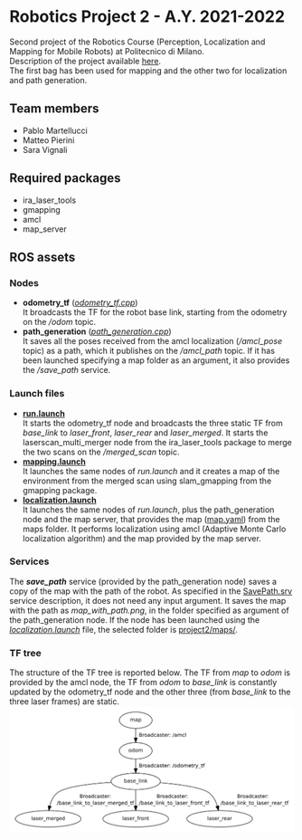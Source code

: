 # Robotics Project 2 - A.Y. 2021-2022
Second project of the Robotics Course (Perception, Localization and Mapping for Mobile Robots) at Politecnico di Milano.  
Description of the project available [here](docs/Project2.pdf).  
The first bag has been used for mapping and the other two for localization and path generation.

## Team members
- Pablo Martellucci
- Matteo Pierini
- Sara Vignali

## Required packages
- ira_laser_tools
- gmapping
- amcl
- map_server

## ROS assets
### Nodes
- **odometry_tf** ([*odometry_tf.cpp*](src/odometry_tf.cpp))  
It broadcasts the TF for the robot base link, starting from the odometry on the */odom* topic.
- **path_generation** ([*path_generation.cpp*](src/path_generation.cpp))  
It saves all the poses received from the amcl localization (*/amcl_pose* topic) as a path, which it publishes on the */amcl_path* topic. If it has been launched specifying a map folder as an argument, it also provides the */save_path* service.

### Launch files
- [**run.launch**](launch/run.launch)  
It starts the odometry_tf node and broadcasts the three static TF from *base_link* to *laser_front*, *laser_rear* and *laser_merged*. It starts the laserscan_multi_merger node from the ira_laser_tools package to merge the two scans on the */merged_scan* topic.
- [**mapping.launch**](launch/mapping.launch)  
It launches the same nodes of *run.launch* and it creates a map of the environment from the merged scan using slam_gmapping from the gmapping package.
- [**localization.launch**](launch/localization.launch)  
It launches the same nodes of *run.launch*, plus the path_generation node and the map server, that provides the map ([map.yaml](maps/map.yaml)) from the maps folder. It performs localization using amcl (Adaptive Monte Carlo localization algorithm) and the map provided by the map server.

### Services
The ***save_path*** service (provided by the path_generation node) saves a copy of the map with the path of the robot. As specified in the [SavePath.srv](srv/SavePath.srv) service description, it does not need any input argument. It saves the map with the path as *map_with_path.png*, in the folder specified as argument of the path_generation node. If the node has been launched using the [*localization.launch*](launch/localization.launch) file, the selected folder is [project2/maps/](maps/).

### TF tree
The structure of the TF tree is reported below. The TF from *map* to *odom* is provided by the amcl node, the TF from *odom* to *base_link* is constantly updated by the odometry_tf node and the other three (from *base_link* to the three laser frames) are static.  
<img src="docs/tf_tree.svg" width="600"/>